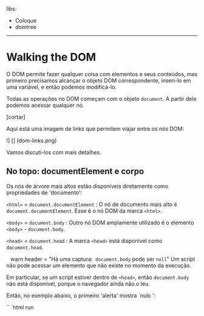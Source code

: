libs:
- Coloque
- domtree

---


# Walking the DOM

O DOM permite fazer qualquer coisa com elementos e seus conteúdos, mas primeiro precisamos alcançar o objeto DOM correspondente, inseri-lo em uma variável, e então podemos modificá-lo.

Todas as operações no DOM começam com o objeto `document`. A partir dele podemos acessar qualquer nó.

[cortar]

Aqui está uma imagem de links que permitem viajar entre os nós DOM:

!] [] (dom-links.png)

Vamos discuti-los com mais detalhes.

## No topo: documentElement e corpo

Os nós de árvore mais altos estão disponíveis diretamente como propriedades de 'documento':

`<html>` = `document.documentElement`
: O nó de documento mais alto é `document.documentElement`. Esse é o nó DOM da marca `<html>`.

`<body>` = `document.body`
: Outro nó DOM amplamente utilizado é o elemento `<body>` - `document.body`.

`<head>` = `document.head`
: A marca `<head>` está disponível como `document.head`.

`` `` warn header = "Há uma captura:` document.body` pode ser `null`"
Um script não pode acessar um elemento que não existe no momento da execução.

Em particular, se um script estiver dentro de `<head>`, então `document.body` não está disponível, porque o navegador ainda não o leu.

Então, no exemplo abaixo, o primeiro 'alerta' mostra `nulo ':

`` `html run
<html>

<head>
<script>
*! *
alerta ("From HEAD:" + document.body); // nulo, ainda não existe <body>
* /! *
</ script>
</ head>

<corpo>

<script>
alerta ("From BODY:" + document.body); // HTMLBodyElement, agora existe
</ script>

</ body>
</ html>
`` `
`` ``

`` `smart header =" No mundo DOM 'null` significa \ "não existe \" "
No DOM, o valor "nulo" significa "não existe" ou "nenhum tal nó".
`` `

## Children: childNodes, firstChild, lastChild

Há dois termos que usaremos a partir de agora:

- ** Nódulos infantis (ou crianças) ** - elementos que são crianças diretas. Em outras palavras, eles estão aninhados exatamente no dado. Por exemplo, `<head>` e `<body>` são filhos do elemento `<html>`.
- ** Descendentes ** - todos os elementos que estão aninhados no dado, incluindo crianças, seus filhos e assim por diante.

Por exemplo, aqui `<body>` tem filhos `<div>` e `<ul>` (e poucos nós de texto em branco):

`` `html run
<html>
<corpo>
<div> Comece </ div>

<Ul>
<li>
<b> Informação </ b>
</ li>
</ Ul>
</ body>
</ html>
`` `

... E se pedimos todos os descendentes de `<body>`, então recebemos crianças diretas `<div>`, `<ul>` e também mais elementos aninhados como `<li>` (sendo um filho de ` <ul> `) e` <b> `(sendo um filho de` <li> `) - toda a subárvore.

** A coleção `childNodes` fornece acesso a todos os nós secundários, incluindo nós de texto. **

O exemplo abaixo mostra crianças de `document.body`:

`` `html run
<html>
<corpo>
<div> Comece </ div>

<Ul>
<Li> As informações </ li>
</ Ul>

<div> Fim </ div>

<script>
*! *
para (deixe i = 0; i <document.body.childNodes.length; i ++) {
alerta (document.body.childNodes [i]); // Texto, DIV, Texto, UL, ..., SCRIPT
}
* /! *
</ script>
...mais coisas...
</ body>
</ html>
`` `

Por favor, note um detalhe interessante aqui. Se executarmos o exemplo acima, o último elemento mostrado é `<script>`. Na verdade, o documento tem mais coisas abaixo, mas no momento da execução do script o navegador ainda não o leu, então o script não o vê.

** Propriedades `primeiro filho 'e' último filho 'dão acesso rápido ao primeiro e último filho. **

Eles são apenas shorthands. Se existirem nós infantis, o seguinte é sempre verdadeiro:
`` `js
element.childNodes [0] === elem.firstChild
element.childNodes [elem.childNodes.length - 1] === elem.lastChild
`` `

Há também uma função especial `elem.hasChildNodes ()` para verificar se há algum nó filho.

### Coleções DOM

Como podemos ver, `childNodes` parece uma matriz. Mas, na verdade, não é uma matriz, mas sim uma * coleção * - uma matriz especial - como um objeto iterável.

Existem duas conseqüências importantes:

1. Podemos usar `for..of` para iterar sobre ele:
`` `js
para (vamos nó de document.body.childNodes) {
alerta (nó); // mostra todos os nós da coleção
}
`` `
Isso porque é iterable (fornece a propriedade `Symbol.iterator`, conforme necessário).

2. Os métodos de matriz não funcionarão, porque não é uma matriz:
`` `js run

`` `

A primeira coisa é legal. O segundo é tolerável, porque podemos usar `Array.from` para criar uma matriz" real "da coleção, se quisermos métodos de matriz:

`` `js run
alerta (Array.from (document.body.childNodes) .filter); // agora está lá
`` `

`` `cabeçalho de aviso =" coleções de DOM são somente leitura "
Coleções de DOM e ainda mais - * todas * propriedades de navegação listadas neste capítulo são somente leitura.

Não podemos substituir um filho por outra coisa, atribuindo `childNodes [i] = ...`.

Alterar DOM precisa de outros métodos, nós os veremos no próximo capítulo.
`` `

`` `cabeçalho de aviso =" coleções DOM estão ao vivo "
Quase todas as coleções DOM com pequenas exceções são * live *. Em outras palavras, eles refletem o estado atual de DOM.

Se mantivermos uma referência para `elem.childNodes`, e adicionar / remover nós em DOM, então eles aparecerão na coleção automaticamente.
`` `

`` `` warn header = "Não use` for..in` para loop over collections "
As coleções são iteráveis ​​usando `for..of`. Às vezes, as pessoas tentam usar `for..in` para isso.

Por favor, não. O loop `for..in 'itera sobre todas as propriedades enumeráveis. E as coleções possuem algumas propriedades "extra" raramente usadas que normalmente não queremos obter:

`` `html run
<corpo>
<script>
// mostra 0, 1, comprimento, item, valores e muito mais.
para (let prop in document.body.childNodes) alert (prop);
</ script>
</ body>
`` ``

## Irmãos e os pais

* Irmãos * são nós que são filhos do mesmo pai. Por exemplo, `<head>` e `<body>` são irmãos:

- `<body>` é dito ser o "próximo" ou "certo" irmão de `<head>`,
- `<head>` é o irmão "anterior" ou "esquerdo" de `<body>`.

O pai está disponível como `parentNode`.

O próximo nó no mesmo pai (próximo irmão) é `nextSibling`, e o anterior é` previousSibling`.

Por exemplo:

`` `html run
<html> <head> </ head> <body> <script>
// HTML é "denso" para evadir nós de texto "em branco" extra.

// pai de <corpo> é <html>
alerta (document.body.parentNode === document.documentElement); // verdade

// depois de <head> goes <body>
alerta (document.head.nextSibling); // HTMLBodyElement

// antes <body> vai <head>
alerta (document.body.previousSibling); // HTMLHeadElement
</ script> </ body> </ html>
`` `

## Navegação somente para elementos

As propriedades de navegação listadas acima referem-se aos nós * all *. Por exemplo, em `childNodes` podemos ver os nós de texto, nós de elementos e até mesmo nós de comentários, se existir.

Mas, para muitas tarefas, não queremos nós de texto ou comentário. Queremos manipular nós de elemento que representam tags e formam a estrutura da página.

Então, vejamos mais links de navegação que levam apenas * nodos de elemento * em consideração:

!] [] (dom-links-elements.png)

Os links são semelhantes aos dados acima, apenas com `Element` word inside:

- `children` - apenas aquelas crianças que são nós de elemento.
- `firstElementChild`,` lastElementChild` - primeiro e último elemento crianças.
- `previousElementSibling`,` nextElementSibling` - elementos vizinhos.
- `parentElement` - elemento pai.

`` `` smart header = "Why` parentElement`? O pai pode ser * não * um elemento? "
A propriedade `parentElement` retorna o pai do" elemento ", enquanto` parentNode` retorna o pai "any node". Essas propriedades geralmente são as mesmas: ambos obtêm o pai.

Com a única exceção de `document.documentElement`:

`` `js run
alerta (document.documentElement.parentNode); // documento
alerta (document.documentElement.parentElement); // nulo
`` `

Em outras palavras, o `documentElement` (` <html> `) é o nó raiz. Formalmente, ele tem 'documento' como pai. Mas `document` não é um elemento nó, então` parentNode` retorna e `parentElement` não.

Às vezes, isso importa quando estamos caminhando pela cadeia de pais e chamamos um método para cada um deles, mas o "documento" não o tem, então nós o excluímos.
`` ``

Vamos modificar um dos exemplos acima: substitua `childNodes` por` children`. Agora, ele mostra apenas elementos:

`` `html run
<html>
<corpo>
<div> Comece </ div>

<Ul>
<Li> As informações </ li>
</ Ul>

<div> Fim </ div>

<script>
*! *
para (deixe elem de document.body.children) {
alerta (elem); // DIV, UL, DIV, SCRIPT
}
* /! *
</ script>
...
</ body>
</ html>
`` `

## Mais links: tabelas [# dom-navigation-tables]

Até agora descrevemos as propriedades básicas de navegação.

Certos tipos de elementos DOM podem fornecer propriedades adicionais, específicas para seu tipo, por conveniência.

As tabelas são um excelente exemplo e importante caso particular disso.

** `<tabela>` ** elemento suporta (além do dado acima) essas propriedades:
- `table.rows` - ​​a coleção de elementos` <tr> `da tabela.
- `table.caption / tHead / tFoot` - referências a elementos` <legenda> `,` <thead> `,` <tfoot> `.
- `table.tBodies` - a coleção de elementos` <tbody> `(podem ser muitos de acordo com o padrão).

** `<thead>`, `<tfoot>`, `<tbody>` ** fornece a propriedade `rows`:
- `tbody.rows` - ​​a coleção de` <tr> `dentro.

** `<tr>`: **
- `tr.cells` - a coleção de células` <td> `e` <th> `dentro do dado` <tr> `.
- `tr.sectionRowIndex` - o número do dado` <tr> `dentro do` `thead> / <tbody>` incluído.
- `tr.rowIndex` - o número do` <tr> `na tabela.

** `<td>` e `<th>`: **
- `td.cellIndex` - o número da célula dentro do fechamento` <tr> `.

Um exemplo de uso:

`` `html run height = 100
<table id = "table">
<tr>
<td> one </ td> <td> dois </ td>
</ tr>
<tr>
<td> três </ td> <td> quatro </ td>
</ tr>
</ table>

<script>
// obtenha o conteúdo da primeira linha, segunda célula
alerta (tabela. *! * linhas [0] .cells [1] * /! *. innerHTML) // "dois"
</ script>
`` `

A especificação: [dados tabulares] (https://html.spec.whatwg.org/multipage/tables.html).

Existem também propriedades de navegação adicionais para formulários HTML. Nós vamos examiná-los mais tarde quando começar a trabalhar com formulários.

# Resumo

Dado um nó DOM, podemos ir aos seus vizinhos imediatos usando as propriedades de navegação.

Existem dois conjuntos principais deles:

- Para todos os nós: `parentNode`,` childNodes`, `firstChild`,` lastChild`, `previousSibling`,` nextSibling`.
- Somente para nós de elemento: `parentElement`,` children`, `firstElementChild`,` lastElementChild`, `previousElementSibling`,` nextElementSibling`.

Alguns tipos de elementos DOM, e. tabelas, forneça propriedades e coleções adicionais para acessar seu conteúdo.
